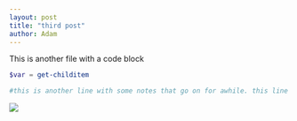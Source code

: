 ```yaml
---
layout: post
title: "third post"
author: Adam
---
```

This is another file with a code block

```powershell
$var = get-childitem

#this is another line with some notes that go on for awhile. this line serves no other purpose than testing horizontal scrolling on github pages.

```
![](/test/images/image-alignment-300x200.jpg)
